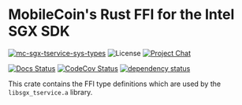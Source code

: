 # MobileCoin's Rust FFI for the Intel SGX SDK

[![mc-sgx-tservice-sys-types][crate-image]][crate-link]
![License][license-image]
[![Project Chat][chat-image]][chat-link]

[![Docs Status][docs-image]][docs-link]
[![CodeCov Status][codecov-image]][codecov-link]
[![dependency status][deps-image]][deps-link]

This crate contains the FFI type definitions which are used by the
`libsgx_tservice.a` library.

[crate-image]: https://img.shields.io/crates/v/mc-sgx-tservice-sys-types.svg?style=for-the-badge
[crate-link]: https://crates.io/crates/mc-sgx-tservice-sys-types
[license-image]: https://img.shields.io/crates/l/mc-sgx-tservice-sys-types?style=for-the-badge
[chat-image]: https://img.shields.io/discord/MOBILECOIN?style=for-the-badge
[chat-link]: https://mobilecoin.chat
[docs-image]: https://img.shields.io/docsrs/mc-sgx-tservice-sys-types?style=for-the-badge
[docs-link]: https://docs.rs/crate/mc-sgx-tservice-sys-types
[codecov-image]: https://img.shields.io/codecov/c/github/mobilecoinfoundation/sgx/develop?style=for-the-badge
[codecov-link]: https://codecov.io/gh/mobilecoinfoundation/sgx
[deps-image]: https://deps.rs/crate/mc-sgx-tservice-sys-types/status.svg?style=for-the-badge
[deps-link]: https://deps.rs/crate/mc-sgx-tservice-sys-types
